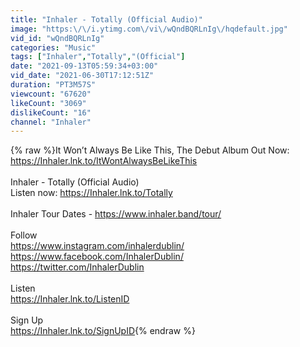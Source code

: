 ```yaml
---
title: "Inhaler - Totally (Official Audio)"
image: "https:\/\/i.ytimg.com\/vi\/wQndBQRLnIg\/hqdefault.jpg"
vid_id: "wQndBQRLnIg"
categories: "Music"
tags: ["Inhaler","Totally","(Official"]
date: "2021-09-13T05:59:34+03:00"
vid_date: "2021-06-30T17:12:51Z"
duration: "PT3M57S"
viewcount: "67620"
likeCount: "3069"
dislikeCount: "16"
channel: "Inhaler"
---
```

{% raw %}It Won’t Always Be Like This, The Debut Album Out Now: <a rel="nofollow" target="blank" href="https://Inhaler.lnk.to/ItWontAlwaysBeLikeThis">https://Inhaler.lnk.to/ItWontAlwaysBeLikeThis</a><br /><br />Inhaler - Totally (Official Audio)<br />Listen now: <a rel="nofollow" target="blank" href="https://Inhaler.lnk.to/Totally">https://Inhaler.lnk.to/Totally</a><br /><br />Inhaler Tour Dates - <a rel="nofollow" target="blank" href="https://www.inhaler.band/tour/">https://www.inhaler.band/tour/</a><br /><br />Follow<br /><a rel="nofollow" target="blank" href="https://www.instagram.com/inhalerdublin/">https://www.instagram.com/inhalerdublin/</a><br /><a rel="nofollow" target="blank" href="https://www.facebook.com/InhalerDublin/">https://www.facebook.com/InhalerDublin/</a><br /><a rel="nofollow" target="blank" href="https://twitter.com/InhalerDublin">https://twitter.com/InhalerDublin</a><br /><br />Listen<br /><a rel="nofollow" target="blank" href="https://Inhaler.lnk.to/ListenID">https://Inhaler.lnk.to/ListenID</a><br /><br />Sign Up<br /><a rel="nofollow" target="blank" href="https://Inhaler.lnk.to/SignUpID">https://Inhaler.lnk.to/SignUpID</a>{% endraw %}
